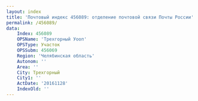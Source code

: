 ```yaml
---
layout: index
title: 'Почтовый индекс 456089: отделение почтовой связи Почты России'
permalink: /456089/
data:
    Index: 456089
    OPSName: 'Трехгорный Уооп'
    OPSType: Участок
    OPSSubm: 456069
    Region: 'Челябинская область'
    Autonom: ''
    Area: ''
    City: Трехгорный
    City1: ''
    ActDate: '20161128'
    IndexOld: ''
---
```

